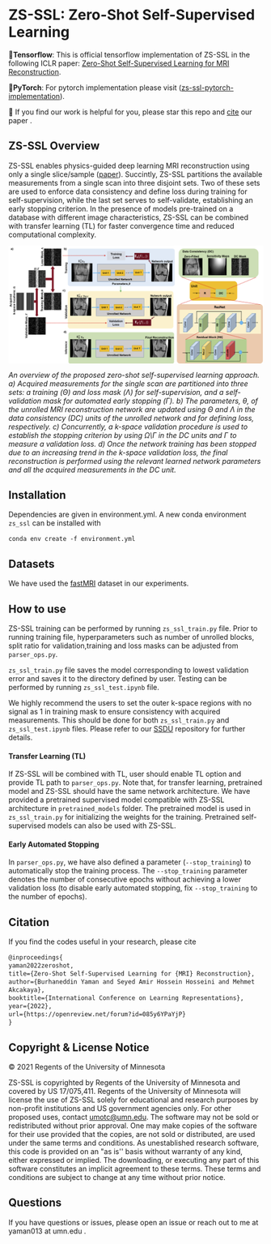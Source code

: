 # ZS-SSL: Zero-Shot Self-Supervised Learning
:triangular_flag_on_post:**Tensorflow**: This is official tensorflow implementation of ZS-SSL in the following ICLR paper: [Zero-Shot Self-Supervised Learning for MRI Reconstruction](https://openreview.net/forum?id=085y6YPaYjP).

:triangular_flag_on_post:**PyTorch**: For  pytorch implementation please visit ([zs-ssl-pytorch-implementation](https://github.com/byaman14/ZS-SSL-PyTorch)). 

:triangular_flag_on_post: If you find our work is helpful for you, please star this repo and [cite](#citelink) our paper .

## ZS-SSL Overview
ZS-SSL enables physics-guided deep learning MRI reconstruction using only a single slice/sample ([paper](https://openreview.net/forum?id=085y6YPaYjP)).
Succintly, ZS-SSL  partitions the available measurements from a single scan into three disjoint sets. Two of these sets are used to enforce data consistency and define loss during training for self-supervision, while the last set serves to self-validate, establishing an early stopping criterion. In the presence of models pre-trained on a database with different image characteristics, ZS-SSL can be combined with transfer learning (TL) for faster convergence time and reduced computational complexity.

<img src="figs/zs_ssl_overview.PNG" align="center" width="750px"> <br>

*An overview of the proposed zero-shot self-supervised learning approach. a) Acquired
measurements for the single scan are partitioned into three sets: a training (Θ) and loss mask (Λ) for
self-supervision, and a self-validation mask for automated early stopping (Γ). b) The parameters,
θ, of the unrolled MRI reconstruction network are updated using Θ and Λ in the data consistency
(DC) units of the unrolled network and for defining loss, respectively. c) Concurrently, a k-space
validation procedure is used to establish the stopping criterion by using Ω\Γ in the DC units and Γ
to measure a validation loss. d) Once the network training has been stopped due to an increasing
trend in the k-space validation loss, the final reconstruction is performed using the relevant learned
network parameters and all the acquired measurements in the DC unit.*


## Installation
Dependencies are given in environment.yml. A new conda environment `zs_ssl` can be installed with
```
conda env create -f environment.yml
```
## Datasets
We have used the [fastMRI](https://fastmri.med.nyu.edu/) dataset in our experiments.

## How to use
ZS-SSL training can be performed by running `zs_ssl_train.py` file. Prior to running training file, hyperparameters such as number of unrolled blocks, split ratio for validation,training and loss masks can be adjusted from `parser_ops.py`.

`zs_ssl_train.py`  file saves the model corresponding to lowest validation error and saves it to the directory defined by user. Testing can be performed by running `zs_ssl_test.ipynb` file. 

We highly recommend the users to set the outer k-space regions with no signal as 1 in training mask to ensure consistency with acquired measurements. This should be done for both `zs_ssl_train.py` and `zs_ssl_test.ipynb` files. Please refer to our [SSDU](https://github.com/byaman14/SSDU) repository for further details.

#### Transfer Learning (TL)
If ZS-SSL will be combined with TL, user should enable TL option and provide TL path to `parser_ops.py`. Note that, for transfer learning, pretrained model and ZS-SSL should have the same network architecture. We have provided a pretrained supervised model compatible with ZS-SSL architecture in `pretrained_models` folder. The pretrained model is used in `zs_ssl_train.py` for initializing the weights for the training.  Pretrained self-supervised models can also be used with ZS-SSL.   

#### Early Automated Stopping
In `parser_ops.py`, we have also defined a parameter (`--stop_training`) to automatically stop the training process. The `--stop_training` parameter denotes the number of consecutive epochs without achieving a lower validation loss (to disable early automated stopping, fix `--stop_training` to  the number of epochs). 

## <span id="citelink">Citation</span>
If you find the codes useful in your research, please cite
```
@inproceedings{
yaman2022zeroshot,
title={Zero-Shot Self-Supervised Learning for {MRI} Reconstruction},
author={Burhaneddin Yaman and Seyed Amir Hossein Hosseini and Mehmet Akcakaya},
booktitle={International Conference on Learning Representations},
year={2022},
url={https://openreview.net/forum?id=085y6YPaYjP}
}
```

## Copyright & License Notice
© 2021 Regents of the University of Minnesota

ZS-SSL is copyrighted by Regents of the University of Minnesota and covered by US 17/075,411. Regents of the University of Minnesota will license the use of ZS-SSL solely for educational and research purposes by non-profit institutions and US government agencies only. For other proposed uses, contact umotc@umn.edu. The software may not be sold or redistributed without prior approval. One may make copies of the software for their use provided that the copies, are not sold or distributed, are used under the same terms and conditions. As unestablished research software, this code is provided on an "as is'' basis without warranty of any kind, either expressed or implied. The downloading, or executing any part of this software constitutes an implicit agreement to these terms. These terms and conditions are subject to change at any time without prior notice.

## Questions
If you have questions or issues, please open an issue or reach out to me at yaman013 at umn.edu .
